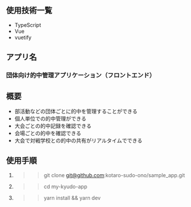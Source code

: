 ## 使用技術一覧
- TypeScript
- Vue
- vuetify

## アプリ名
### 団体向け的中管理アプリケーション（フロントエンド）

## 概要
- 部活動などの団体ごとに的中を管理することができる
- 個人単位での的中管理ができる
- 大会ごとの的中記録を確認できる
- 会場ごとの的中を確認できる
- 大会で対戦学校との的中の共有がリアルタイムでできる

## 使用手順
1. >>git clone git@github.com:kotaro-sudo-ono/sample_app.git
2. >>cd my-kyudo-app
3. >>yarn install && yarn dev
